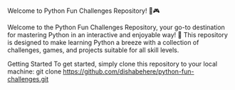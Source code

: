 Welcome to Python Fun Challenges Repository! 🐍🎮

Welcome to the Python Fun Challenges Repository, your go-to destination for mastering Python in an interactive and enjoyable way! 🚀 This repository is designed to make learning Python a breeze with a collection of challenges, games, and projects suitable for all skill levels.

Getting Started
    To get started, simply clone this repository to your local machine:
    git clone https://github.com/dishabehere/python-fun-challenges.git


